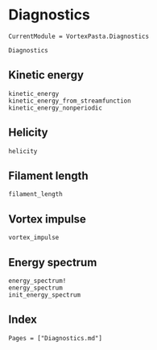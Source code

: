 # Diagnostics

```@meta
CurrentModule = VortexPasta.Diagnostics
```

```@docs
Diagnostics
```

## Kinetic energy

```@docs
kinetic_energy
kinetic_energy_from_streamfunction
kinetic_energy_nonperiodic
```

## Helicity

```@docs
helicity
```

## Filament length

```@docs
filament_length
```

## Vortex impulse

```@docs
vortex_impulse
```

## Energy spectrum

```@docs
energy_spectrum!
energy_spectrum
init_energy_spectrum
```

## Index

```@index
Pages = ["Diagnostics.md"]
```
